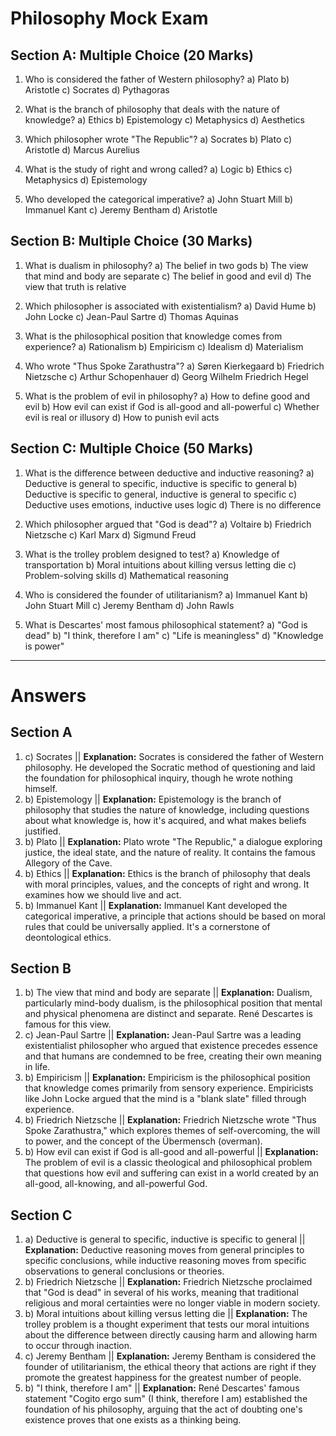 # Philosophy Mock Exam

## Section A: Multiple Choice (20 Marks)

1.  Who is considered the father of Western philosophy?
    a) Plato
    b) Aristotle
    c) Socrates
    d) Pythagoras

2.  What is the branch of philosophy that deals with the nature of knowledge?
    a) Ethics
    b) Epistemology
    c) Metaphysics
    d) Aesthetics

3.  Which philosopher wrote "The Republic"?
    a) Socrates
    b) Plato
    c) Aristotle
    d) Marcus Aurelius

4.  What is the study of right and wrong called?
    a) Logic
    b) Ethics
    c) Metaphysics
    d) Epistemology

5.  Who developed the categorical imperative?
    a) John Stuart Mill
    b) Immanuel Kant
    c) Jeremy Bentham
    d) Aristotle

## Section B: Multiple Choice (30 Marks)

1.  What is dualism in philosophy?
    a) The belief in two gods
    b) The view that mind and body are separate
    c) The belief in good and evil
    d) The view that truth is relative

2.  Which philosopher is associated with existentialism?
    a) David Hume
    b) John Locke
    c) Jean-Paul Sartre
    d) Thomas Aquinas

3.  What is the philosophical position that knowledge comes from experience?
    a) Rationalism
    b) Empiricism
    c) Idealism
    d) Materialism

4.  Who wrote "Thus Spoke Zarathustra"?
    a) Søren Kierkegaard
    b) Friedrich Nietzsche
    c) Arthur Schopenhauer
    d) Georg Wilhelm Friedrich Hegel

5.  What is the problem of evil in philosophy?
    a) How to define good and evil
    b) How evil can exist if God is all-good and all-powerful
    c) Whether evil is real or illusory
    d) How to punish evil acts

## Section C: Multiple Choice (50 Marks)

1.  What is the difference between deductive and inductive reasoning?
    a) Deductive is general to specific, inductive is specific to general
    b) Deductive is specific to general, inductive is general to specific
    c) Deductive uses emotions, inductive uses logic
    d) There is no difference

2.  Which philosopher argued that "God is dead"?
    a) Voltaire
    b) Friedrich Nietzsche
    c) Karl Marx
    d) Sigmund Freud

3.  What is the trolley problem designed to test?
    a) Knowledge of transportation
    b) Moral intuitions about killing versus letting die
    c) Problem-solving skills
    d) Mathematical reasoning

4.  Who is considered the founder of utilitarianism?
    a) Immanuel Kant
    b) John Stuart Mill
    c) Jeremy Bentham
    d) John Rawls

5.  What is Descartes' most famous philosophical statement?
    a) "God is dead"
    b) "I think, therefore I am"
    c) "Life is meaningless"
    d) "Knowledge is power"

---

# Answers

## Section A

1.  c) Socrates || **Explanation:** Socrates is considered the father of Western philosophy. He developed the Socratic method of questioning and laid the foundation for philosophical inquiry, though he wrote nothing himself.
2.  b) Epistemology || **Explanation:** Epistemology is the branch of philosophy that studies the nature of knowledge, including questions about what knowledge is, how it's acquired, and what makes beliefs justified.
3.  b) Plato || **Explanation:** Plato wrote "The Republic," a dialogue exploring justice, the ideal state, and the nature of reality. It contains the famous Allegory of the Cave.
4.  b) Ethics || **Explanation:** Ethics is the branch of philosophy that deals with moral principles, values, and the concepts of right and wrong. It examines how we should live and act.
5.  b) Immanuel Kant || **Explanation:** Immanuel Kant developed the categorical imperative, a principle that actions should be based on moral rules that could be universally applied. It's a cornerstone of deontological ethics.

## Section B

1.  b) The view that mind and body are separate || **Explanation:** Dualism, particularly mind-body dualism, is the philosophical position that mental and physical phenomena are distinct and separate. René Descartes is famous for this view.
2.  c) Jean-Paul Sartre || **Explanation:** Jean-Paul Sartre was a leading existentialist philosopher who argued that existence precedes essence and that humans are condemned to be free, creating their own meaning in life.
3.  b) Empiricism || **Explanation:** Empiricism is the philosophical position that knowledge comes primarily from sensory experience. Empiricists like John Locke argued that the mind is a "blank slate" filled through experience.
4.  b) Friedrich Nietzsche || **Explanation:** Friedrich Nietzsche wrote "Thus Spoke Zarathustra," which explores themes of self-overcoming, the will to power, and the concept of the Übermensch (overman).
5.  b) How evil can exist if God is all-good and all-powerful || **Explanation:** The problem of evil is a classic theological and philosophical problem that questions how evil and suffering can exist in a world created by an all-good, all-knowing, and all-powerful God.

## Section C

1.  a) Deductive is general to specific, inductive is specific to general || **Explanation:** Deductive reasoning moves from general principles to specific conclusions, while inductive reasoning moves from specific observations to general conclusions or theories.
2.  b) Friedrich Nietzsche || **Explanation:** Friedrich Nietzsche proclaimed that "God is dead" in several of his works, meaning that traditional religious and moral certainties were no longer viable in modern society.
3.  b) Moral intuitions about killing versus letting die || **Explanation:** The trolley problem is a thought experiment that tests our moral intuitions about the difference between directly causing harm and allowing harm to occur through inaction.
4.  c) Jeremy Bentham || **Explanation:** Jeremy Bentham is considered the founder of utilitarianism, the ethical theory that actions are right if they promote the greatest happiness for the greatest number of people.
5.  b) "I think, therefore I am" || **Explanation:** René Descartes' famous statement "Cogito ergo sum" (I think, therefore I am) established the foundation of his philosophy, arguing that the act of doubting one's existence proves that one exists as a thinking being.
